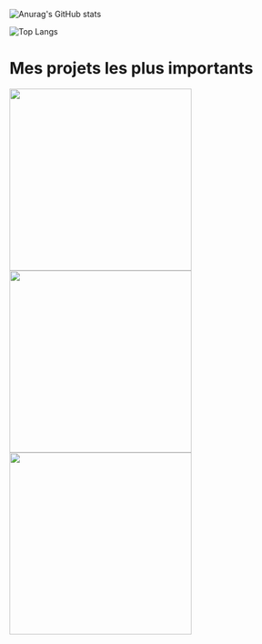 
![Anurag's GitHub stats](https://github-readme-stats.vercel.app/api?username=MarcSegard&show_icons=true&theme=radical)

![Top Langs](https://github-readme-stats.vercel.app/api/top-langs/?username=MarcSegard&layout=compact&theme=radical)

<h1> Mes projets les plus importants </h1>
<a href="https://github.com/MarcSegard/recap_html_css_JS_jquery_ajax">
  <img width="320px" align="center" src="https://github-readme-stats.vercel.app/api/pin/?username=MarcSegard&repo=recap_html_css_JS_jquery_ajax&theme=radical" />
</a>
<a href="https://github.com/MarcSegard/location_voiture_aly_marc">
  <img width="320px" align="center" src="https://github-readme-stats.vercel.app/api/pin/?username=MarcSegard&repo=location_voiture_aly_marc&theme=radical" />
</a>
<a href="https://github.com/MarcSegard/EvaluationSQL">
  <img  width="320px" align="center" src="https://github-readme-stats.vercel.app/api/pin/?username=MarcSegard&repo=EvaluationSQL&theme=radical" />
</a>
